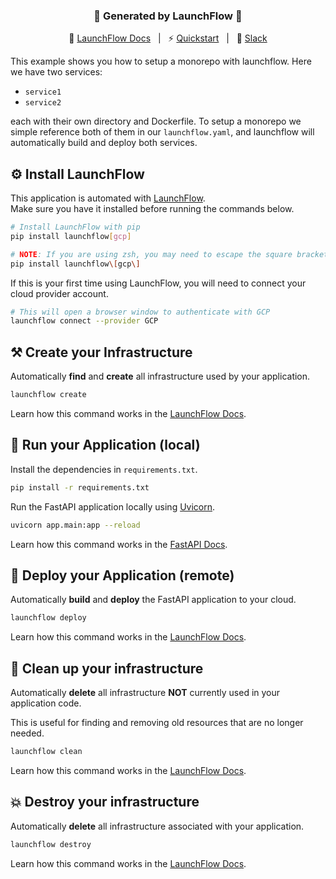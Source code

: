 <div align="center">

### **🚀 Generated by LaunchFlow 🚀**

📖 [LaunchFlow Docs](https://docs.launchflow.com/) &nbsp; | &nbsp; ⚡ [Quickstart](https://docs.launchflow.com/docs/quickstart) &nbsp; | &nbsp; 👋 [Slack](https://join.slack.com/t/launchflowusers/shared_invite/zt-27wlowsza-Uiu~8hlCGkvPINjmMiaaMQ)

</div>

This example shows you how to setup a monorepo with launchflow. Here we have two services:

- `service1`
- `service2`

each with their own directory and Dockerfile. To setup a monorepo we simple reference both of them in our `launchflow.yaml`, and launchflow will automatically build and deploy both services.

## ⚙️ Install LaunchFlow

This application is automated with [LaunchFlow](https://docs.launchflow.com/). <br/> Make sure you have it installed before running the commands below.


```bash
# Install LaunchFlow with pip
pip install launchflow[gcp]

# NOTE: If you are using zsh, you may need to escape the square brackets
pip install launchflow\[gcp\]
```

If this is your first time using LaunchFlow, you will need to connect your cloud provider account.

```bash
# This will open a browser window to authenticate with GCP
launchflow connect --provider GCP
```

## ⚒️ Create your Infrastructure

Automatically <strong>find</strong> and <strong>create</strong> all infrastructure used by your application.

```bash
launchflow create
```

Learn how this command works in the [LaunchFlow Docs](https://docs.launchflow.com/reference/cli#launchflow-create).

## 🏃 Run your Application (local)

Install the dependencies in `requirements.txt`.

```bash
pip install -r requirements.txt
```

Run the FastAPI application locally using [Uvicorn](https://www.uvicorn.org/).

```bash
uvicorn app.main:app --reload
```

Learn how this command works in the [FastAPI Docs](https://fastapi.tiangolo.com/deployment/manually/#run-a-server-manually-uvicorn).

## 🚀 Deploy your Application (remote)

Automatically <strong>build</strong> and <strong>deploy</strong> the FastAPI application to your cloud.

```bash
launchflow deploy
```

Learn how this command works in the [LaunchFlow Docs](https://docs.launchflow.com/reference/cli#launchflow-deploy).

## 🧹 Clean up your infrastructure

Automatically <strong>delete</strong> all infrastructure <strong>NOT</strong> currently used in your application code.

This is useful for finding and removing old resources that are no longer needed.

```bash
launchflow clean
```

Learn how this command works in the [LaunchFlow Docs](https://docs.launchflow.com/reference/cli#launchflow-clean).

## 💥 Destroy your infrastructure

Automatically <strong>delete</strong> all infrastructure associated with your application.

```bash
launchflow destroy
```

Learn how this command works in the [LaunchFlow Docs](https://docs.launchflow.com/reference/cli#launchflow-destroy).
